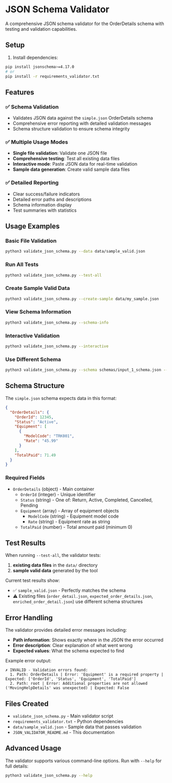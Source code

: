 # JSON Schema Validator

A comprehensive JSON schema validator for the OrderDetails schema with testing and validation capabilities.

## Setup

1. Install dependencies:
```bash
pip install jsonschema>=4.17.0
# or
pip install -r requirements_validator.txt
```

## Features

### ✅ Schema Validation
- Validates JSON data against the `simple.json` OrderDetails schema
- Comprehensive error reporting with detailed validation messages
- Schema structure validation to ensure schema integrity

### ✅ Multiple Usage Modes
- **Single file validation**: Validate one JSON file
- **Comprehensive testing**: Test all existing data files
- **Interactive mode**: Paste JSON data for real-time validation
- **Sample data generation**: Create valid sample data files

### ✅ Detailed Reporting
- Clear success/failure indicators
- Detailed error paths and descriptions
- Schema information display
- Test summaries with statistics

## Usage Examples

### Basic File Validation
```bash
python3 validate_json_schema.py --data data/sample_valid.json
```

### Run All Tests
```bash
python3 validate_json_schema.py --test-all
```

### Create Sample Valid Data
```bash
python3 validate_json_schema.py --create-sample data/my_sample.json
```

### View Schema Information
```bash
python3 validate_json_schema.py --schema-info
```

### Interactive Validation
```bash
python3 validate_json_schema.py --interactive
```

### Use Different Schema
```bash
python3 validate_json_schema.py --schema schemas/input_1_schema.json --data data/order_detail.json
```

## Schema Structure

The `simple.json` schema expects data in this format:

```json
{
  "OrderDetails": {
    "OrderId": 12345,
    "Status": "Active",
    "Equipment": [
      {
        "ModelCode": "TRK001",
        "Rate": "45.99"
      }
    ],
    "TotalPaid": 71.49
  }
}
```

### Required Fields
- `OrderDetails` (object) - Main container
  - `OrderId` (integer) - Unique identifier
  - `Status` (string) - One of: Return, Active, Completed, Cancelled, Pending
  - `Equipment` (array) - Array of equipment objects
    - `ModelCode` (string) - Equipment model code
    - `Rate` (string) - Equipment rate as string
  - `TotalPaid` (number) - Total amount paid (minimum 0)

## Test Results

When running `--test-all`, the validator tests:

1. **existing data files** in the `data/` directory
2. **sample valid data** generated by the tool

Current test results show:
- ✅ `sample_valid.json` - Perfectly matches the schema
- ⚠️ Existing files (`order_detail.json`, `expected_order_details.json`, `enriched_order_detail.json`) use different schema structures

## Error Handling

The validator provides detailed error messages including:
- **Path information**: Shows exactly where in the JSON the error occurred
- **Error description**: Clear explanation of what went wrong
- **Expected values**: What the schema expected to find

Example error output:
```
✗ INVALID - Validation errors found:
  1. Path: OrderDetails | Error: 'Equipment' is a required property | Expected: ['OrderId', 'Status', 'Equipment', 'TotalPaid']
  2. Path: root | Error: Additional properties are not allowed ('MovingHelpDetails' was unexpected) | Expected: False
```

## Files Created

- `validate_json_schema.py` - Main validator script
- `requirements_validator.txt` - Python dependencies
- `data/sample_valid.json` - Sample data that passes validation
- `JSON_VALIDATOR_README.md` - This documentation

## Advanced Usage

The validator supports various command-line options. Run with `--help` for full details:

```bash
python3 validate_json_schema.py --help
```
